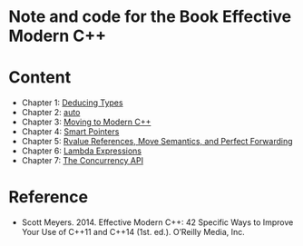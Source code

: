 # Note and code for the Book Effective Modern C++

# Content
* Chapter 1: [Deducing Types](./ch01)
* Chapter 2: [auto](./ch02)
* Chapter 3: [Moving to Modern C++](./ch03)
* Chapter 4: [Smart Pointers](./ch04)
* Chapter 5: [Rvalue References, Move Semantics, and Perfect Forwarding](./ch05)
* Chapter 6: [Lambda Expressions](./ch06)
* Chapter 7: [The Concurrency API](./ch07)

# Reference
* Scott Meyers. 2014. Effective Modern C++: 42 Specific Ways to Improve Your Use of C++11 and C++14 (1st. ed.). O’Reilly Media, Inc.
